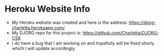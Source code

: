 # Heroku Website Info
* My Heroku website was created and here is the address: https://djorg-charletta.herokuapp.com/
* My DJORG repo for this project is: https://github.com/Charletta/DJORG-CS8
* I do have a bug that I am working on and hopefully will be fixed shorly which I will update accordingly.